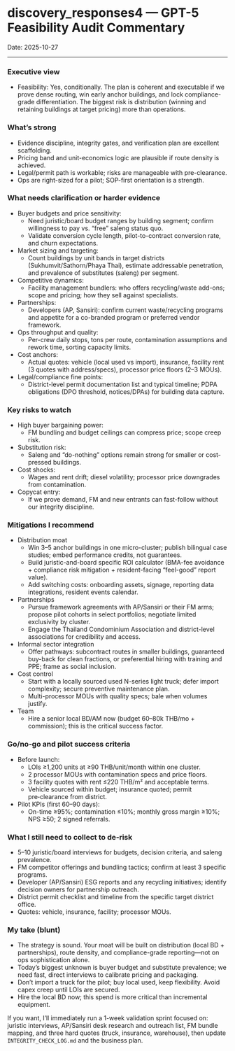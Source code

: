 # discovery_responses4 — GPT-5 Feasibility Audit Commentary

Date: 2025-10-27

---

### Executive view
- Feasibility: Yes, conditionally. The plan is coherent and executable if we prove dense routing, win early anchor buildings, and lock compliance-grade differentiation. The biggest risk is distribution (winning and retaining buildings at target pricing) more than operations.

### What’s strong
- Evidence discipline, integrity gates, and verification plan are excellent scaffolding.
- Pricing band and unit-economics logic are plausible if route density is achieved.
- Legal/permit path is workable; risks are manageable with pre-clearance.
- Ops are right-sized for a pilot; SOP-first orientation is a strength.

### What needs clarification or harder evidence
- Buyer budgets and price sensitivity:
  - Need juristic/board budget ranges by building segment; confirm willingness to pay vs. “free” saleng status quo.
  - Validate conversion cycle length, pilot-to-contract conversion rate, and churn expectations.
- Market sizing and targeting:
  - Count buildings by unit bands in target districts (Sukhumvit/Sathorn/Phaya Thai), estimate addressable penetration, and prevalence of substitutes (saleng) per segment.
- Competitive dynamics:
  - Facility management bundlers: who offers recycling/waste add-ons; scope and pricing; how they sell against specialists.
- Partnerships:
  - Developers (AP, Sansiri): confirm current waste/recycling programs and appetite for a co-branded program or preferred vendor framework.
- Ops throughput and quality:
  - Per-crew daily stops, tons per route, contamination assumptions and rework time, sorting capacity limits.
- Cost anchors:
  - Actual quotes: vehicle (local used vs import), insurance, facility rent (3 quotes with address/specs), processor price floors (2–3 MOUs).
- Legal/compliance fine points:
  - District-level permit documentation list and typical timeline; PDPA obligations (DPO threshold, notices/DPAs) for building data capture.

### Key risks to watch
- High buyer bargaining power:
  - FM bundling and budget ceilings can compress price; scope creep risk.
- Substitution risk:
  - Saleng and “do-nothing” options remain strong for smaller or cost-pressed buildings.
- Cost shocks:
  - Wages and rent drift; diesel volatility; processor price downgrades from contamination.
- Copycat entry:
  - If we prove demand, FM and new entrants can fast-follow without our integrity discipline.

### Mitigations I recommend
- Distribution moat
  - Win 3–5 anchor buildings in one micro-cluster; publish bilingual case studies; embed performance credits, not guarantees.
  - Build juristic-and-board specific ROI calculator (BMA-fee avoidance + compliance risk mitigation + resident-facing “feel-good” report value).
  - Add switching costs: onboarding assets, signage, reporting data integrations, resident events calendar.
- Partnerships
  - Pursue framework agreements with AP/Sansiri or their FM arms; propose pilot cohorts in select portfolios; negotiate limited exclusivity by cluster.
  - Engage the Thailand Condominium Association and district-level associations for credibility and access.
- Informal sector integration
  - Offer pathways: subcontract routes in smaller buildings, guaranteed buy-back for clean fractions, or preferential hiring with training and PPE; frame as social inclusion.
- Cost control
  - Start with a locally sourced used N-series light truck; defer import complexity; secure preventive maintenance plan.
  - Multi-processor MOUs with quality specs; bale when volumes justify.
- Team
  - Hire a senior local BD/AM now (budget 60–80k THB/mo + commission); this is the critical success factor.

### Go/no‑go and pilot success criteria
- Before launch:
  - LOIs ≥1,200 units at ≥90 THB/unit/month within one cluster.
  - 2 processor MOUs with contamination specs and price floors.
  - 3 facility quotes with rent ≤220 THB/m² and acceptable terms.
  - Vehicle sourced within budget; insurance quoted; permit pre‑clearance from district.
- Pilot KPIs (first 60–90 days):
  - On-time ≥95%; contamination ≤10%; monthly gross margin ≥10%; NPS ≥50; 2 signed referrals.

### What I still need to collect to de‑risk
- 5–10 juristic/board interviews for budgets, decision criteria, and saleng prevalence.
- FM competitor offerings and bundling tactics; confirm at least 3 specific programs.
- Developer (AP/Sansiri) ESG reports and any recycling initiatives; identify decision owners for partnership outreach.
- District permit checklist and timeline from the specific target district office.
- Quotes: vehicle, insurance, facility; processor MOUs.

### My take (blunt)
- The strategy is sound. Your moat will be built on distribution (local BD + partnerships), route density, and compliance-grade reporting—not on ops sophistication alone.
- Today’s biggest unknown is buyer budget and substitute prevalence; we need fast, direct interviews to calibrate pricing and packaging.
- Don’t import a truck for the pilot; buy local used, keep flexibility. Avoid capex creep until LOIs are secured.
- Hire the local BD now; this spend is more critical than incremental equipment.

If you want, I’ll immediately run a 1-week validation sprint focused on: juristic interviews, AP/Sansiri desk research and outreach list, FM bundle mapping, and three hard quotes (truck, insurance, warehouse), then update `INTEGRITY_CHECK_LOG.md` and the business plan.


